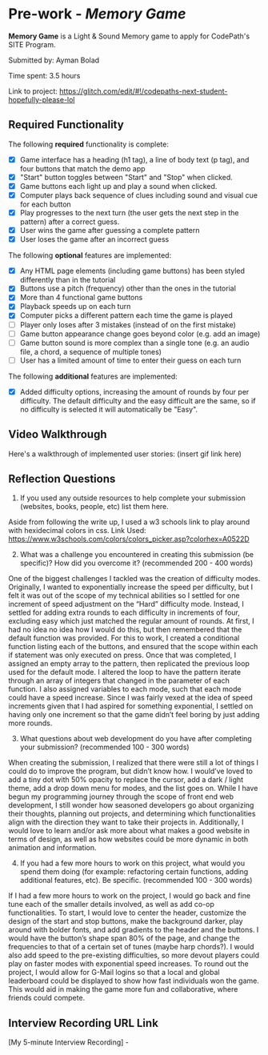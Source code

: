 # Pre-work - *Memory Game*

**Memory Game** is a Light & Sound Memory game to apply for CodePath's SITE Program. 

Submitted by: Ayman Bolad

Time spent: 3.5 hours  

Link to project: https://glitch.com/edit/#!/codepaths-next-student-hopefully-please-lol

## Required Functionality

The following **required** functionality is complete:

* [x] Game interface has a heading (h1 tag), a line of body text (p tag), and four buttons that match the demo app
* [x] "Start" button toggles between "Start" and "Stop" when clicked. 
* [x] Game buttons each light up and play a sound when clicked. 
* [x] Computer plays back sequence of clues including sound and visual cue for each button
* [x] Play progresses to the next turn (the user gets the next step in the pattern) after a correct guess. 
* [x] User wins the game after guessing a complete pattern
* [x] User loses the game after an incorrect guess

The following **optional** features are implemented:

* [x] Any HTML page elements (including game buttons) has been styled differently than in the tutorial
* [x] Buttons use a pitch (frequency) other than the ones in the tutorial
* [x] More than 4 functional game buttons
* [x] Playback speeds up on each turn
* [x] Computer picks a different pattern each time the game is played
* [ ] Player only loses after 3 mistakes (instead of on the first mistake)
* [ ] Game button appearance change goes beyond color (e.g. add an image)
* [ ] Game button sound is more complex than a single tone (e.g. an audio file, a chord, a sequence of multiple tones)
* [ ] User has a limited amount of time to enter their guess on each turn

The following **additional** features are implemented:

- [x] Added difficulty options, increasing the amount of rounds by four per difficulty. The default difficulty and the easy difficult are the same, so if no difficulty is selected it will automatically be "Easy".

## Video Walkthrough

Here's a walkthrough of implemented user stories:
(insert gif link here)


## Reflection Questions
1. If you used any outside resources to help complete your submission (websites, books, people, etc) list them here. 

Aside from following the write up, I used a w3 schools link to play around with hexidecimal colors in css.
Link Used: https://www.w3schools.com/colors/colors_picker.asp?colorhex=A0522D

2. What was a challenge you encountered in creating this submission (be specific)? How did you overcome it? (recommended 200 - 400 words) 

One of the biggest challenges I tackled was the creation of difficulty modes. Originally, I wanted to exponentially increase the speed per difficulty, 
but I felt it was out of the scope of my technical abilities so I settled for one increment of speed adjustment on the “Hard” difficulty mode. 
Instead, I settled for adding extra rounds to each difficulty in increments of four, excluding easy which just matched the regular amount of rounds. 
At first, I had no idea no idea how I would do this, but then remembered that the default function was provided. 
For this to work, I created a conditional function listing each of the buttons, and ensured that the scope within each if statement was only executed on press. 
Once that was completed, I assigned an empty array to the pattern, then replicated the previous loop used for the default mode. 
I altered the loop to have the pattern iterate through an array of integers that changed in the parameter of each function.
I also assigned variables to each mode, such that each mode could have a speed increase. 
Since I was fairly vexed at the idea of speed increments given that I had aspired for something exponential, I settled on having only one increment so that the game didn’t feel boring by just adding more rounds. 

3. What questions about web development do you have after completing your submission? (recommended 100 - 300 words) 

When creating the submission, I realized that there were still a lot of things I could do to improve the program, but didn’t know how. 
I would’ve loved to add a tiny dot with 50% opacity to replace the cursor, add a dark / light theme, add a drop down menu for modes, and the list goes on.
While I have begun my programming journey through the scope of front end web development, I still wonder how seasoned developers go about organizing their thoughts, planning out projects, and determining which functionalities align with the direction they want to take their projects in.
Additionally, I would love to learn and/or ask more about what makes a good website in terms of design, as well as how websites could be more dynamic in both animation and information.

4. If you had a few more hours to work on this project, what would you spend them doing (for example: refactoring certain functions, adding additional features, etc). Be specific. (recommended 100 - 300 words) 

If I had a few more hours to work on the project, I would go back and fine tune each of the smaller details involved, as well as add co-op functionalities. 
To start, I would love to center the header, customize the design of the start and stop buttons, make the background darker, play around with bolder fonts, and add gradients to the header and the buttons. 
I would have the button’s shape span 80% of the page, and change the frequencies to that of a certain set of tunes (maybe harp chords?). 
I would also add speed to the pre-existing difficulties, so more devout players could play on faster modes with exponential speed increases. 
To round out the project, I would allow for G-Mail logins so that a local and global leaderboard could be displayed to show how fast individuals won the game. 
This would aid in making the game more fun and collaborative, where friends could compete. 

## Interview Recording URL Link
[My 5-minute Interview Recording] - 